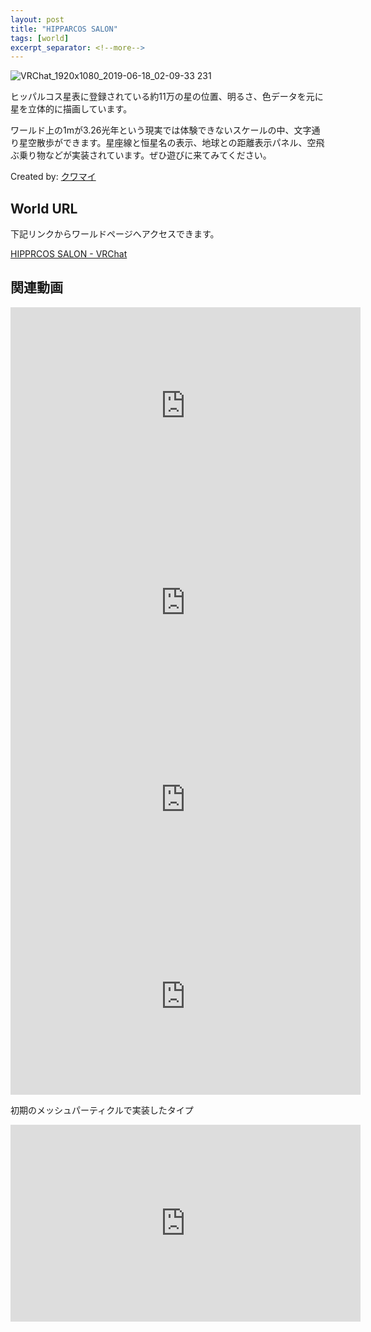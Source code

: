 ```yaml
---
layout: post
title: "HIPPARCOS SALON"
tags: [world]
excerpt_separator: <!--more-->
---
```


![VRChat_1920x1080_2019-06-18_02-09-33 231](https://user-images.githubusercontent.com/15693656/80300592-0af98880-87d9-11ea-9604-33a2b508c0b8.png)


ヒッパルコス星表に登録されている約11万の星の位置、明るさ、色データを元に星を立体的に描画しています。

<!--more-->

ワールド上の1mが3.26光年という現実では体験できないスケールの中、文字通り星空散歩ができます。星座線と恒星名の表示、地球との距離表示パネル、空飛ぶ乗り物などが実装されています。ぜひ遊びに来てみてください。  
  
Created by: [クワマイ](https://twitter.com/beet_lex)  

## World URL
下記リンクからワールドページへアクセスできます。

[HIPPRCOS SALON - VRChat](https://vrchat.com/home/launch?worldId=wrld_865570fd-5a54-4974-910c-b3b76b1b38ce)


## 関連動画
<iframe width="560" height="315" src="https://www.youtube.com/embed/9XIbB8NaRzU" frameborder="0" allow="accelerometer; autoplay; encrypted-media; gyroscope; picture-in-picture" allowfullscreen></iframe>

<iframe width="560" height="315" src="https://www.youtube.com/embed/qnRjws2TT-c" frameborder="0" allow="accelerometer; autoplay; encrypted-media; gyroscope; picture-in-picture" allowfullscreen></iframe>

<iframe width="560" height="315" src="https://www.youtube.com/embed/z4kxqEgMF64" frameborder="0" allow="accelerometer; autoplay; encrypted-media; gyroscope; picture-in-picture" allowfullscreen></iframe>

<iframe width="560" height="315" src="https://www.youtube.com/embed/TD5tG4sDz-U" frameborder="0" allow="accelerometer; autoplay; encrypted-media; gyroscope; picture-in-picture" allowfullscreen></iframe>

初期のメッシュパーティクルで実装したタイプ
<iframe width="560" height="315" src="https://www.youtube.com/embed/77JsVjJXzfs" frameborder="0" allow="accelerometer; autoplay; encrypted-media; gyroscope; picture-in-picture" allowfullscreen></iframe>
